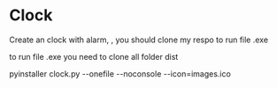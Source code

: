 # Clock
Create an clock with alarm, , you should clone my respo to run file .exe

to run file .exe you need to clone all folder dist

pyinstaller clock.py --onefile --noconsole --icon=images.ico

